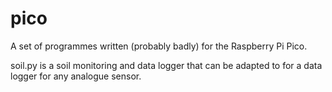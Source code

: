 # pico

A set of programmes written (probably badly) for the Raspberry Pi Pico.

soil.py is a soil monitoring and data logger that can be adapted to for a data logger for any analogue sensor.
